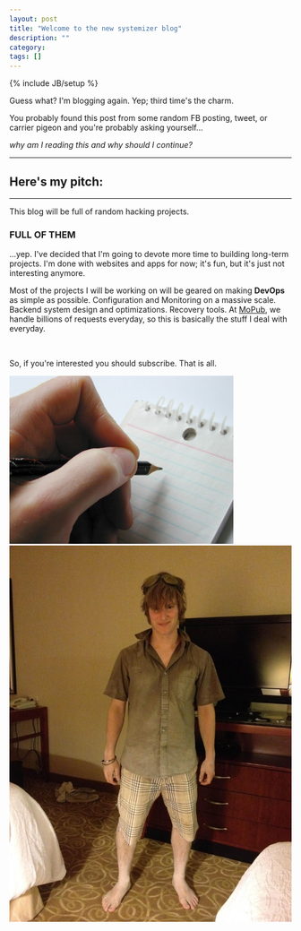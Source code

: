 ```yaml
---
layout: post
title: "Welcome to the new systemizer blog"
description: ""
category: 
tags: []
---
```

{% include JB/setup %}
<div class="row">
     <div class="span8">
<p class="large-letter">Guess what? I'm blogging again. Yep; third time's the charm.</p>

<p>You probably found this post from some random FB posting, tweet, or carrier pigeon and you're probably asking yourself...</p> 
<p><i>why am I reading this and why should I continue?</i></p>
<hr/>
<h2>Here's my pitch: </h2>
<hr />
<p>This blog will be full of random hacking projects. </p>
<h3>FULL OF THEM </h3> 
<p>...yep. I've decided that I'm going to devote more time to building long-term projects. I'm done with websites and apps for now; it's fun, but it's just not interesting anymore.</p> 
<p>Most of the projects I will be working on will be geared on making <b>DevOps</b> as simple as possible. Configuration and Monitoring on a massive scale. Backend system design and optimizations. Recovery tools. At <a href="http://mopub.com">MoPub</a>, we handle billions of requests everyday, so this is basically the stuff I deal with everyday.</p>
<br />
<p class="large-letter">So, if you're interested you should subscribe. That is all.</p>
</div>
<div class="span4">
<img src="/assets/img/blog-again.jpg" />
<img src="/assets/img/me.jpg" />
</div>
</div>